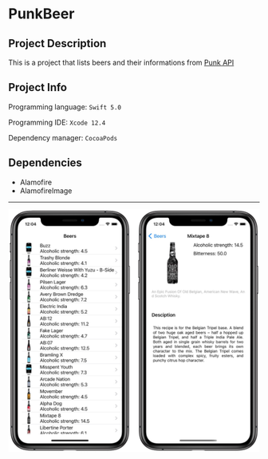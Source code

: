 # PunkBeer

## Project Description
This is a project that lists beers and their informations from [Punk API](https://punkapi.com/documentation/v2)

## Project Info
Programming language: `Swift 5.0`

Programming IDE: `Xcode 12.4`

Dependency manager: `CocoaPods`

## Dependencies
* Alamofire
* AlamofireImage


----

![DemoImage](Images/Demo.jpeg)